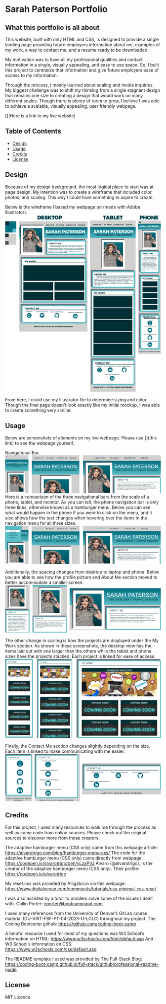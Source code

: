 # Sarah Paterson Portfolio

## What this portfolio is all about

This website, built with only HTML and CSS, is designed to provide a single landing page providing future employers information about me, examples of my work, a way to contact me, and a resume ready to be downloaded.

My motivation was to have all my professional qualities and contact information in a single, visually appealing, and easy to use space. So, I built this project to centralize that information and give future employers ease of access to my information.

Through the process, I mostly learned about scaling and media inquiries. My biggest challenge was to shift my thinking from a single stagnant design that remains one size to creating a design that would work on many different scales. Though there is plenty of room to grow, I believe I was able to achieve a scalable, visually appealing, user friendly webpage.

[](Here is a link to my live website)

## Table of Contents

- [Design](#design)
- [Usage](#usage)
- [Credits](#credits)
- [License](#license)

## Design

Because of my design background, the most logical place to start was at page design. My intention was to create a wireframe that included color, photos, and scaling. This way I could have something to aspire to create.

Below is the wireframe I based my webpage on (made with Adobe Illustrator).
![Wireframe Screenshot](./assets/images/Sarah-Portfolio-mockup-modified-sizes.png "Wireframe")

From here, I could use my Illustrator file to determine sizing and color. Though the final page doesn’t look exactly like my initial mockup, I was able to create something very similar.

## Usage

Below are screenshots of elements on my live webpage. Please use [](this link) to see the webpage yourself.

Navigational Bar.
![Nav Bar Screenshot](./assets/images/Screenshot-Navigation-Bar.png "Navigational Bar")
Here is a comparison of the three navigational bars from the scale of a phone, tablet, and monitor. As you can tell, the phone navigation bar is only three lines, otherwise known as a hamburger menu. Below you can see what would happen in the phone if you were to click on the menu, and it also shows how the text changes when hovering over the items in the navigation menu for all three sizes.
![Active Nav Bar Screenshot](./assets/images/Screenshot-Navigation-Bar-Active.png "Active Navigational Bar")

Additionally, the spacing changes from desktop to laptop and phone. Below you are able to see how the profile picture and About Me section moved to better accommodate a smaller screen.
![About Me Screenshot](./assets/images/Screenshot-About-Me.png "About Me")

The other change in scaling is how the projects are displayed under the My Work section. As shown in these screenshots, the desktop view has the items laid out with one larger than the others while the tablet and phone sizes have the projects stacked. Each project is linked for ease of access.
![NMy Work Screenshot](./assets/images/Screenshot-My-Work.png "My Work")

Finally, the Contact Me section changes slightly depending on the size. Each item is linked to make communicating with me easier.
![Contact Me Screenshot](./assets/images/Screenshot-Contact-Me.png "Contact Me")

## Credits

For this project, I used many resources to walk me through the process as well as some code from online sources. Please check out the original sources to discover more from those creators.

The adaptive hamburger menu (CSS only) came from this webpage article:
https://alvarotrigo.com/blog/hamburger-menu-css/
The code for the adaptive hamburger menu (CSS only) came directly from webpage:
https://codepen.io/alvarotrigo/pen/yLzaPVJ
Álvaro (@alvarotrigo), is the creator of the adaptive hamburger menu (CSS only). Their profile:
https://codepen.io/alvarotrigo

My reset.css was provided by Alligator.io via this webpage:
https://www.digitalocean.com/community/tutorials/css-minimal-css-reset

I was also assisted by a tutor to problem solve some of the issues I dealt with.
Collin Porter: cporter@bootcampspot.com

I used many references from the University of Denver’s GitLab course material (DU-VIRT-FSF-PT-04-2023-U-LOLC) throughout my project. 
The Coding Bootcamp github: https://github.com/coding-boot-camp

A helpful resource I used for most of my questions was W3 School’s information on HTML: https://www.w3schools.com/html/default.asp
And W3 School’s information on CSS: https://www.w3schools.com/css/default.asp

The README template I used was provided by The Full-Stack Blog: https://coding-boot-camp.github.io/full-stack/github/professional-readme-guide

## License
MIT Licence

